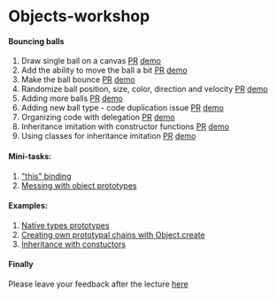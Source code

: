 # Objects-workshop

#### Bouncing balls
1. Draw single ball on a canvas [PR](https://github.com/mazzur/Objects-workshop/pull/6/files) [demo](https://codepen.io/mazzur55/pen/yRavxY)
2. Add the ability to move the ball a bit [PR](https://github.com/mazzur/Objects-workshop/pull/5/files) [demo](https://codepen.io/mazzur55/pen/MPjQRe)
3. Make the ball bounce [PR](https://github.com/mazzur/Objects-workshop/pull/4/files) [demo](https://codepen.io/mazzur55/pen/oazEaE)
4. Randomize ball position, size, color, direction and velocity [PR](https://github.com/mazzur/Objects-workshop/pull/3/files) [demo](https://codepen.io/mazzur55/pen/OBRQKY)
5. Adding more balls [PR](https://github.com/mazzur/Objects-workshop/pull/2/files) [demo](https://codepen.io/mazzur55/pen/vVXROv)
6. Adding new ball type - code duplication issue [PR](https://github.com/mazzur/Objects-workshop/pull/1/files) [demo](https://codepen.io/mazzur55/pen/dgpmZa)
7. Organizing code with delegation [PR](https://github.com/mazzur/Objects-workshop/pull/7) [demo](https://codepen.io/mazzur55/pen/QZGXry)
8. Inheritance imitation with constructor functions [PR](https://github.com/mazzur/Objects-workshop/pull/8) [demo](https://codepen.io/mazzur55/pen/MPbNXB)
9. Using classes for inheritance imitation [PR](https://github.com/mazzur/Objects-workshop/pull/9)  [demo](https://codepen.io/mazzur55/pen/vVyozL)

#### Mini-tasks:
1. ["this" binding](https://codepen.io/mazzur55/pen/qJZGyK)
2. [Messing with object prototypes](https://codepen.io/mazzur55/pen/ePBaZa)

#### Examples:
1. [Native types prototypes](https://codepen.io/mazzur55/pen/qJRZEE?editors=0010)
2. [Creating own prototypal chains with Object.create](https://codepen.io/mazzur55/pen/xygVRG)
3. [Inheritance with constuctors](https://codepen.io/mazzur55/pen/YJNwxK)

#### Finally
Please leave your feedback after the lecture [here](https://goo.gl/forms/1GdrQaQjQKQG3G8y1)